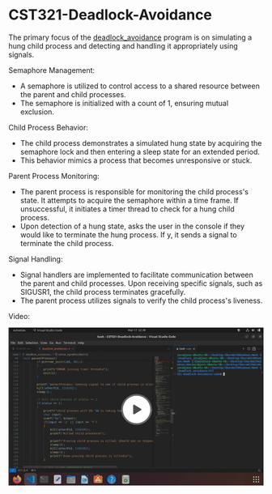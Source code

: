 # CST321-Deadlock-Avoidance

The primary focus of the [deadlock_avoidance](./code/deadlock_avoidance.c) program is on simulating a hung child process and detecting and handling it appropriately using signals.

Semaphore Management:
- A semaphore is utilized to control access to a shared resource between the parent and child processes. 
- The semaphore is initialized with a count of 1, ensuring mutual exclusion.

Child Process Behavior:
- The child process demonstrates a simulated hung state by acquiring the semaphore lock and then entering a sleep state for an extended period. 
- This behavior mimics a process that becomes unresponsive or stuck.

Parent Process Monitoring:
- The parent process is responsible for monitoring the child process's state. It attempts to acquire the semaphore within a time frame. If unsuccessful, it initiates a timer thread to check for a hung child process. 
- Upon detection of a hung state, asks the user in the console if they would like to terminate the hung process.  If y, it sends a signal to terminate the child process.

Signal Handling:
- Signal handlers are implemented to facilitate communication between the parent and child processes. Upon receiving specific signals, such as SIGUSR1, the child process terminates gracefully. 
- The parent process utilizes signals to verify the child process's liveness.

Video:

[![Deadlock avoidance video](./screenshots/video_screenshot.png)](https://www.loom.com/share/21828792cc9449ecaf124822b4cecfe1?sid=e9449947-1bd8-4df4-ab46-c809df3aa6ee)
